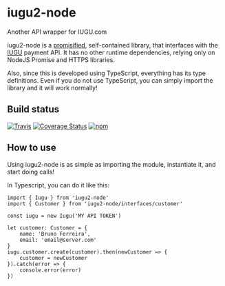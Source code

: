 # iugu2-node
Another API wrapper for IUGU.com

iugu2-node is a [promisified](https://promisesaplus.com/), self-contained library, that interfaces with the [IUGU](https://iugu.com/) payment API.
It has no other runtime dependencies, relying only on NodeJS Promise and HTTPS libraries.

Also, since this is developed using TypeScript, everything has its type definitions. Even if you do not use TypeScript, you can simply import the library and it will work normally!

## Build status
[![Travis](https://img.shields.io/travis/shirayukikitsune/iugu2-node.svg)](https://travis-ci.org/shirayukikitsune/iugu2-node)
[![Coverage Status](https://coveralls.io/repos/github/shirayukikitsune/iugu2-node/badge.svg?branch=master)](https://coveralls.io/github/shirayukikitsune/iugu2-node?branch=master)
[![npm](https://img.shields.io/npm/v/iugu2-node.svg)](https://www.npmjs.com/package/iugu2-node)

## How to use

Using iugu2-node is as simple as importing the module, instantiate it, and start doing calls!

In Typescript, you can do it like this:

```
import { Iugu } from 'iugu2-node'
import { Customer } from 'iugu2-node/interfaces/customer'

const iugu = new Iugu('MY API TOKEN')

let customer: Customer = {
    name: 'Bruno Ferreira',
    email: 'email@server.com'
}
iugu.customer.create(customer).then(newCustomer => {
    customer = newCustomer
}).catch(error => {
    console.error(error)
})
```
